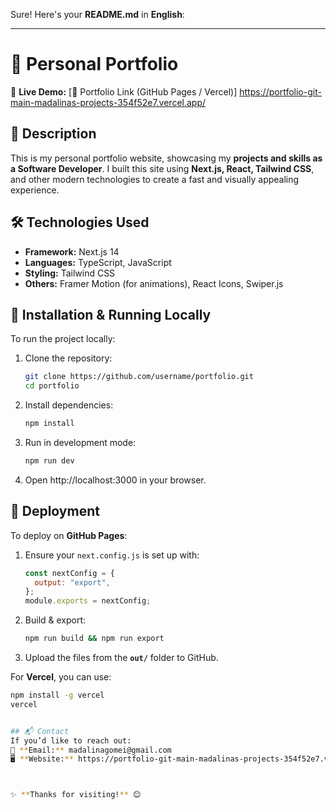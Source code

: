 Sure! Here's your **README.md** in **English**:

---

# 🎨 Personal Portfolio

🚀 **Live Demo:** [🔗 Portfolio Link (GitHub Pages / Vercel)] https://portfolio-git-main-madalinas-projects-354f52e7.vercel.app/

## 📌 Description

This is my personal portfolio website, showcasing my **projects and skills as a Software Developer**. I built this site using **Next.js, React, Tailwind CSS**, and other modern technologies to create a fast and visually appealing experience.

## 🛠️ Technologies Used

- **Framework:** Next.js 14
- **Languages:** TypeScript, JavaScript
- **Styling:** Tailwind CSS
- **Others:** Framer Motion (for animations), React Icons, Swiper.js

## 🚀 Installation & Running Locally

To run the project locally:

1. Clone the repository:

   ```bash
   git clone https://github.com/username/portfolio.git
   cd portfolio

   ```

2. Install dependencies:

   ```bash
   npm install

   ```

3. Run in development mode:

   ```bash
   npm run dev

   ```

4. Open http://localhost:3000 in your browser.

## 📂 Deployment

To deploy on **GitHub Pages**:

1. Ensure your `next.config.js` is set up with:

   ```js
   const nextConfig = {
     output: "export",
   };
   module.exports = nextConfig;
   ```

2. Build & export:

   ```bash
   npm run build && npm run export

   ```

3. Upload the files from the **`out/`** folder to GitHub.

For **Vercel**, you can use:

```bash
npm install -g vercel
vercel


## 📬 Contact
If you’d like to reach out:
📧 **Email:** madalinagomei@gmail.com
🖥️ **Website:** https://portfolio-git-main-madalinas-projects-354f52e7.vercel.app/



✨ **Thanks for visiting!** 😊

```
